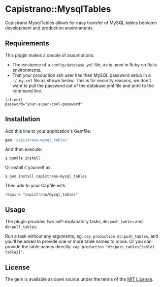 # Capistrano::MysqlTables

Capistrano MysqlTables allows for easy transfer of MySQL tables between development and production
environments. 

## Requirements
This plugin makes a couple of assumptions:

* The existence of a `config/database.yml` file, as is used in Ruby on Rails environments.
* That your production ssh user has their MySQL password setup in a `~/.my.cnf`
file as shown below. This is for security reasons, we don't want to pull the password out
of the database.yml file and print to the command line.

```
[client]
password="your-super-cool-password"
```

## Installation

Add this line to your application's Gemfile:

```ruby
gem 'capistrano-mysql_tables'
```

And then execute:

    $ bundle install

Or install it yourself as:

    $ gem install capistrano-mysql_tables

Then add to your Capfile with:

    require "capistrano/mysql_tables"

## Usage

The plugin provides two self-explanatory tasks, `db:push_tables` and `db:pull_tables`.

Run a task without any arguments, eg. `cap production db:push_tables`, and you'll be asked to provide
one or more table names to move.
Or you can provide the table names directly: `cap production "db:push_tables[table1 table2]"`.

## License

The gem is available as open source under the terms of the [MIT License](https://opensource.org/licenses/MIT).
